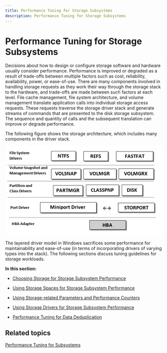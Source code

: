 ```yaml
---
title: Performance Tuning for Storage Subsystems
description: Performance Tuning for Storage Subsystems
---
```


# Performance Tuning for Storage Subsystems


Decisions about how to design or configure storage software and hardware usually consider performance. Performance is improved or degraded as a result of trade-offs between multiple factors such as cost, reliability, availability, power, or ease-of-use. There are many components involved in handling storage requests as they work their way through the storage stack to the hardware, and trade-offs are made between such factors at each level. File cache management, file system architecture, and volume management translate application calls into individual storage access requests. These requests traverse the storage driver stack and generate streams of commands that are presented to the disk storage subsystem. The sequence and quantity of calls and the subsequent translation can improve or degrade performance.

The following figure shows the storage architecture, which includes many components in the driver stack.

![storage driver stack](../media/performance-tuning/perftune-guide-storage-subsystem.png)

The layered driver model in Windows sacrifices some performance for maintainability and ease-of-use (in terms of incorporating drivers of varying types into the stack). The following sections discuss tuning guidelines for storage workloads.

**In this section:**

-   [Choosing Storage for Storage Subsystem Performance](choosing-storage-for-storage-subsystem-performance.md)

-   [Using Storage Spaces for Storage Subsystem Performance](using-storage-spaces-for-storage-subsystem-performance.md)

-   [Using Storage-related Parameters and Performance Counters](using-storage-related-parameters-and-performance-counters.md)

-   [Using Storage Drivers for Storage Subsystem Performance](using-storage-drivers-for-storage-subsystem-performance.md)

-   [Performance Tuning for Data Deduplication](performance-tuning-for-data-deduplication.md)

## Related topics


[Performance Tuning for Subsystems](performance-tuning-for-subsystems.md)
